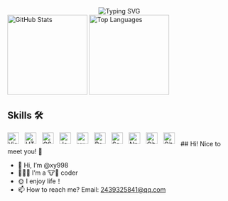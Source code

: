 <div align="center">
  <img src="https://readme-typing-svg.demolab.com?font=&weight=600&pause=1000&color=7C4DFF&center=true&width=435&lines=%40xy998;hello%EF%BC%8C+world" alt="Typing SVG" />
</div>



<div>
  <img height="180em" src="https://github-readme-stats.vercel.app/api?username=xy998&show_icons=true&theme=ambient_gradient" alt="GitHub Stats" />
  <img height="180em" src="https://github-readme-stats.vercel.app/api/top-langs/?username=xy998&layout=compact&theme=ambient_gradient" alt="Top Languages" />
</div>



## Skills 🛠

<img align="left" alt="Visual Studio Code" width="26px" src="https://cdn.jsdelivr.net/gh/devicons/devicon/icons/vscode/vscode-original.svg" style="padding-right:10px;" />
<img align="left" alt="HTML5" width="26px" src="https://cdn.jsdelivr.net/gh/devicons/devicon/icons/html5/html5-original.svg" style="padding-right:10px;" />
<img align="left" alt="CSS3" width="26px" src="https://cdn.jsdelivr.net/gh/devicons/devicon/icons/css3/css3-original.svg" style="padding-right:10px;" />
<img align="left" alt="JavaScript" width="26px" src="https://cdn.jsdelivr.net/gh/devicons/devicon/icons/javascript/javascript-original.svg" style="padding-right:10px;" />
<img align="left" alt="vue" width="26px" src="https://img.jsdelivr.com/github.com/vuejs.png" style="padding-right:10px;" />
<img align="left" alt="React" width="26px" src="https://cdn.jsdelivr.net/gh/devicons/devicon/icons/react/react-original.svg" style="padding-right:10px;" />
<img align="left" alt="Sass" width="26px" src="https://cdn.jsdelivr.net/gh/devicons/devicon/icons/sass/sass-original.svg" style="padding-right:10px;" />
<img align="left" alt="Npm" width="26px" src="https://img.jsdelivr.com/github.com/npm.png" style="padding-right:10px;" />
<img align="left" alt="Git" width="26px" src="https://cdn.jsdelivr.net/gh/devicons/devicon/icons/git/git-original.svg" style="padding-right:10px;" />
<img align="left" alt="GitHub" width="26px" src="https://user-images.githubusercontent.com/3369400/139447912-e0f43f33-6d9f-45f8-be46-2df5bbc91289.png" style="padding-right:10px;" />

<br>
## Hi! Nice to meet you! 👋


- 👋 Hi, I’m @xy998
- 👨🏼‍💻 I’m a 🐮🐴 coder
- 🌞 I enjoy life！
- 📫 How to reach me? Email: 2439325841@qq.com
